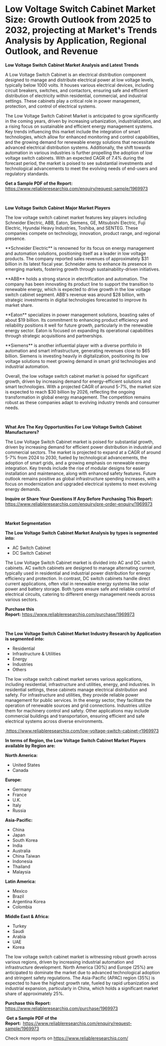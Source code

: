 <p><h1>Low Voltage Switch Cabinet Market Size: Growth Outlook from 2025 to 2032, projecting at Market's Trends Analysis by Application, Regional Outlook, and Revenue</h1></p><p><strong>Low Voltage Switch Cabinet Market Analysis and Latest Trends</strong></p>
<p><p>A Low Voltage Switch Cabinet is an electrical distribution component designed to manage and distribute electrical power at low voltage levels, typically below 1000 volts. It houses various electrical devices, including circuit breakers, switches, and contactors, ensuring safe and efficient distribution of electricity within residential, commercial, and industrial settings. These cabinets play a critical role in power management, protection, and control of electrical systems.</p><p>The Low Voltage Switch Cabinet Market is anticipated to grow significantly in the coming years, driven by increasing urbanization, industrialization, and a rising focus on sustainable and efficient energy management systems. Key trends influencing this market include the integration of smart technologies, which allow for enhanced monitoring and control capabilities, and the growing demand for renewable energy solutions that necessitate advanced electrical distribution systems. Additionally, the shift towards automation in various industries is further propelling the adoption of low voltage switch cabinets. With an expected CAGR of 7.4% during the forecast period, the market is poised to see substantial investments and technological advancements to meet the evolving needs of end-users and regulatory standards.</p></p>
<p><strong>Get a Sample PDF of the Report:&nbsp;</strong> <a href="https://www.reliableresearchiq.com/enquiry/request-sample/1969973?utm_campaign=3513&utm_medium=2&utm_source=Github&utm_content=ia&utm_term=07042025&utm_id=low-voltage-switch-cabinet">https://www.reliableresearchiq.com/enquiry/request-sample/1969973</a></p>
<p>&nbsp;</p>
<p><strong>Low Voltage Switch Cabinet Major Market Players</strong></p>
<p><p>The low voltage switch cabinet market features key players including Schneider Electric, ABB, Eaton, Siemens, GE, Mitsubishi Electric, Fuji Electric, Hyundai Heavy Industries, Toshiba, and SENTEG. These companies compete on technology, innovation, product range, and regional presence.</p><p>**Schneider Electric** is renowned for its focus on energy management and automation solutions, positioning itself as a leader in low voltage products. The company reported sales revenues of approximately $31 billion in its latest fiscal year. Schneider aims to enhance its presence in emerging markets, fostering growth through sustainability-driven initiatives.</p><p>**ABB** holds a strong stance in electrification and automation. The company has been innovating its product line to support the transition to renewable energy, which is expected to drive growth in the low voltage switch cabinet segment. ABB's revenue was around $28 billion, with strategic investments in digital technologies forecasted to improve its market share.</p><p>**Eaton** specializes in power management solutions, boasting sales of about $19 billion. Its commitment to enhancing product efficiency and reliability positions it well for future growth, particularly in the renewable energy sector. Eaton is focused on expanding its operational capabilities through strategic acquisitions and partnerships.</p><p>**Siemens** is another influential player with a diverse portfolio in automation and smart infrastructure, generating revenues close to $65 billion. Siemens is investing heavily in digitalization, positioning its low voltage solutions to meet growing demand in smart grid technologies and industrial automation.</p><p>Overall, the low voltage switch cabinet market is poised for significant growth, driven by increasing demand for energy-efficient solutions and smart technologies. With a projected CAGR of around 5-7%, the market size is expected to reach $30 billion by 2026, reflecting the ongoing transformation in global energy management. The competition remains robust as these companies adapt to evolving industry trends and consumer needs.</p></p>
<p>&nbsp;</p>
<p><strong>What Are The Key Opportunities For Low Voltage Switch Cabinet Manufacturers?</strong></p>
<p><p>The Low Voltage Switch Cabinet market is poised for substantial growth, driven by increasing demand for efficient power distribution in industrial and commercial sectors. The market is projected to expand at a CAGR of around 5-7% from 2024 to 2030, fueled by technological advancements, the adoption of smart grids, and a growing emphasis on renewable energy integration. Key trends include the rise of modular designs for easier installation and maintenance, along with enhanced safety features. Future outlook remains positive as global infrastructure spending increases, with a focus on modernization and upgraded electrical systems to meet evolving energy demands.</p></p>
<p><strong>Inquire or Share Your Questions If Any Before Purchasing This Report:</strong> <a href="https://www.reliableresearchiq.com/enquiry/pre-order-enquiry/1969973?utm_campaign=3513&utm_medium=2&utm_source=Github&utm_content=ia&utm_term=07042025&utm_id=low-voltage-switch-cabinet">https://www.reliableresearchiq.com/enquiry/pre-order-enquiry/1969973</a></p>
<p>&nbsp;</p>
<p><strong>Market Segmentation</strong></p>
<p><strong>The Low Voltage Switch Cabinet Market Analysis by types is segmented into:</strong></p>
<p><ul><li>AC Switch Cabinet</li><li>DC Switch Cabinet</li></ul></p>
<p><p>The Low Voltage Switch Cabinet market is divided into AC and DC switch cabinets. AC switch cabinets are designed to manage alternating current, typically used in residential and industrial power distribution for energy efficiency and protection. In contrast, DC switch cabinets handle direct current applications, often vital in renewable energy systems like solar power and battery storage. Both types ensure safe and reliable control of electrical circuits, catering to different energy management needs across various sectors.</p></p>
<p><strong>Purchase this Report:&nbsp;</strong><a href="https://www.reliableresearchiq.com/purchase/1969973?utm_campaign=3513&utm_medium=2&utm_source=Github&utm_content=ia&utm_term=07042025&utm_id=low-voltage-switch-cabinet">https://www.reliableresearchiq.com/purchase/1969973</a></p>
<p>&nbsp;</p>
<p><strong>The Low Voltage Switch Cabinet Market Industry Research by Application is segmented into:</strong></p>
<p><ul><li>Residential</li><li>Infrastructure & Utilities</li><li>Energy</li><li>Industries</li><li>Others</li></ul></p>
<p><p>The low voltage switch cabinet market serves various applications, including residential, infrastructure and utilities, energy, and industries. In residential settings, these cabinets manage electrical distribution and safety. For infrastructure and utilities, they provide reliable power management for public services. In the energy sector, they facilitate the operation of renewable sources and grid connections. Industries utilize them for machinery control and safety. Other applications may include commercial buildings and transportation, ensuring efficient and safe electrical systems across diverse environments.</p></p>
<p><a href="https://www.reliableresearchiq.com/low-voltage-switch-cabinet-r1969973?utm_campaign=3513&utm_medium=2&utm_source=Github&utm_content=ia&utm_term=07042025&utm_id=low-voltage-switch-cabinet">&nbsp;https://www.reliableresearchiq.com/low-voltage-switch-cabinet-r1969973</a></p>
<p><strong>In terms of Region, the Low Voltage Switch Cabinet Market Players available by Region are:</strong></p>
<p>
    <p> <strong> North America: </strong>
        <ul>
            <li>United States</li>
            <li>Canada</li>
        </ul>
        </p> 
    <p> <strong> Europe: </strong>
        <ul>
            <li>Germany</li>
            <li>France</li>
            <li>U.K.</li>
            <li>Italy</li>
            <li>Russia</li>
        </ul>
        </p> 
    <p> <strong> Asia-Pacific: </strong>
        <ul>
            <li>China</li>
            <li>Japan</li>
            <li>South Korea</li>
            <li>India</li>
            <li>Australia</li>
            <li>China Taiwan</li>
            <li>Indonesia</li>
            <li>Thailand</li>
            <li>Malaysia</li>
        </ul>
        </p> 
    <p> <strong> Latin America: </strong>
        <ul>
            <li>Mexico</li>
            <li>Brazil</li>
            <li>Argentina Korea</li>
            <li>Colombia</li>
        </ul>
        </p> 
    <p> <strong> Middle East & Africa: </strong>
        <ul>
            <li>Turkey</li>
            <li>Saudi</li>
            <li>Arabia</li>
            <li>UAE</li>
            <li>Korea</li>
        </ul>
    </p>
    </p>
<p><p>The low voltage switch cabinet market is witnessing robust growth across various regions, driven by increasing industrial automation and infrastructure development. North America (30%) and Europe (25%) are anticipated to dominate the market due to advanced technological adoption and stringent safety regulations. The Asia-Pacific (APAC) region (35%) is expected to have the highest growth rate, fueled by rapid urbanization and industrial expansion, particularly in China, which holds a significant market share of approximately 25%.</p></p>
<p><strong>Purchase this Report: </strong><a href="https://www.reliableresearchiq.com/purchase/1969973?utm_campaign=3513&utm_medium=2&utm_source=Github&utm_content=ia&utm_term=07042025&utm_id=low-voltage-switch-cabinet">https://www.reliableresearchiq.com/purchase/1969973</a></p>
<p>&nbsp;<strong>Get a Sample PDF of the Report:&nbsp;&nbsp;</strong><a href="https://www.reliableresearchiq.com/enquiry/request-sample/1969973?utm_campaign=3513&utm_medium=2&utm_source=Github&utm_content=ia&utm_term=07042025&utm_id=low-voltage-switch-cabinet">https://www.reliableresearchiq.com/enquiry/request-sample/1969973</a></p>
<p><strong></strong></p>
<p>Check more reports on <a href="https://www.reliableresearchiq.com/?utm_campaign=3513&utm_medium=2&utm_source=Github&utm_content=ia&utm_term=07042025&utm_id=low-voltage-switch-cabinet">https://www.reliableresearchiq.com/</a></p>
